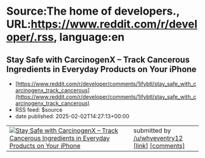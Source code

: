 # Source:The home of developers., URL:https://www.reddit.com/r/developer/.rss, language:en

## Stay Safe with CarcinogenX – Track Cancerous Ingredients in Everyday Products on Your iPhone
 - [https://www.reddit.com/r/developer/comments/1ifybtl/stay_safe_with_carcinogenx_track_cancerous](https://www.reddit.com/r/developer/comments/1ifybtl/stay_safe_with_carcinogenx_track_cancerous)
 - RSS feed: $source
 - date published: 2025-02-02T14:27:13+00:00

<table> <tr><td> <a href="https://www.reddit.com/r/developer/comments/1ifybtl/stay_safe_with_carcinogenx_track_cancerous/"> <img src="https://external-preview.redd.it/fe_GkdofFsL85kXYQ_qMS56RM9qIRj-Ev9cxdaBVhnM.jpg?width=640&amp;crop=smart&amp;auto=webp&amp;s=186e41a163ed0c7a9e5fe5020fa7c289c0510cd9" alt="Stay Safe with CarcinogenX – Track Cancerous Ingredients in Everyday Products on Your iPhone" title="Stay Safe with CarcinogenX – Track Cancerous Ingredients in Everyday Products on Your iPhone" /> </a> </td><td> &#32; submitted by &#32; <a href="https://www.reddit.com/user/whyeventry12"> /u/whyeventry12 </a> <br/> <span><a href="https://apps.apple.com/us/app/carcinogenx/id6736572943">[link]</a></span> &#32; <span><a href="https://www.reddit.com/r/developer/comments/1ifybtl/stay_safe_with_carcinogenx_track_cancerous/">[comments]</a></span> </td></tr></table>

